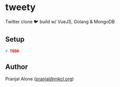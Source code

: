 # tweety

Twitter clone 🐦 build w/ VueJS, Golang & MongoDB

## Setup

```bash
# TODO
```

## Author

Pranjal Alone (pranjal@mkcl.org)

